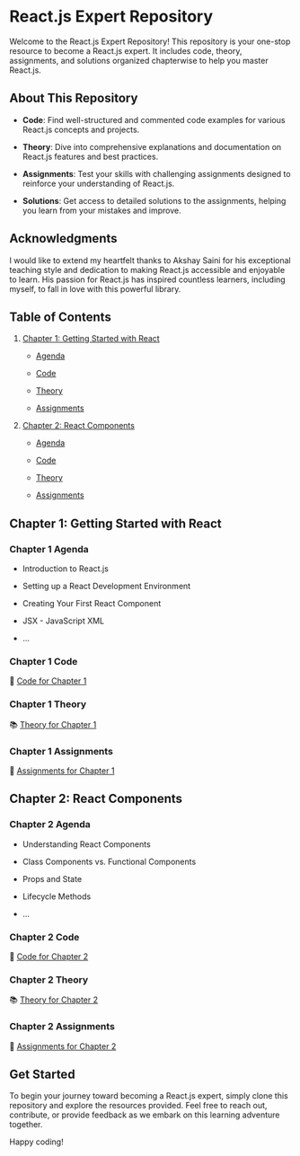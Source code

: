 # React.js Expert Repository


Welcome to the React.js Expert Repository! This repository is your one-stop resource to become a React.js expert. It includes code, theory, assignments, and solutions organized chapterwise to help you master React.js.


## About This Repository


- **Code**: Find well-structured and commented code examples for various React.js concepts and projects.

- **Theory**: Dive into comprehensive explanations and documentation on React.js features and best practices.

- **Assignments**: Test your skills with challenging assignments designed to reinforce your understanding of React.js.

- **Solutions**: Get access to detailed solutions to the assignments, helping you learn from your mistakes and improve.


## Acknowledgments


I would like to extend my heartfelt thanks to Akshay Saini for his exceptional teaching style and dedication to making React.js accessible and enjoyable to learn. His passion for React.js has inspired countless learners, including myself, to fall in love with this powerful library.


## Table of Contents


1. [Chapter 1: Getting Started with React](#chapter-1-getting-started-with-react)

   - [Agenda](#chapter-1-agenda)

   - [Code](#chapter-1-code)

   - [Theory](#chapter-1-theory)

   - [Assignments](#chapter-1-assignments)


2. [Chapter 2: React Components](#chapter-2-react-components)

   - [Agenda](#chapter-2-agenda)

   - [Code](#chapter-2-code)

   - [Theory](#chapter-2-theory)

   - [Assignments](#chapter-2-assignments)


<!-- Add more chapters as needed -->


## Chapter 1: Getting Started with React

### Chapter 1 Agenda

- Introduction to React.js

- Setting up a React Development Environment

- Creating Your First React Component

- JSX - JavaScript XML

- ...


### Chapter 1 Code

📂 [Code for Chapter 1](chapter-1/code)


### Chapter 1 Theory

📚 [Theory for Chapter 1](chapter-1/theory)


### Chapter 1 Assignments

📝 [Assignments for Chapter 1](chapter-1/assignments)


## Chapter 2: React Components

### Chapter 2 Agenda

- Understanding React Components

- Class Components vs. Functional Components

- Props and State

- Lifecycle Methods

- ...


### Chapter 2 Code

📂 [Code for Chapter 2](chapter-2/code)


### Chapter 2 Theory

📚 [Theory for Chapter 2](chapter-2/theory)


### Chapter 2 Assignments

📝 [Assignments for Chapter 2](chapter-2/assignments)


<!-- Add more chapters as needed -->


## Get Started


To begin your journey toward becoming a React.js expert, simply clone this repository and explore the resources provided. Feel free to reach out, contribute, or provide feedback as we embark on this learning adventure together.


Happy coding!
